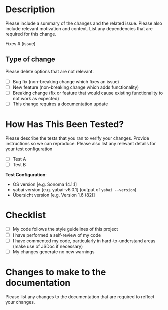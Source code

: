 # Description

Please include a summary of the changes and the related issue. Please also include relevant motivation and context. List any dependencies that are required for this change.

Fixes # (issue)

## Type of change

Please delete options that are not relevant.

- [ ] Bug fix (non-breaking change which fixes an issue)
- [ ] New feature (non-breaking change which adds functionality)
- [ ] Breaking change (fix or feature that would cause existing functionality to not work as expected)
- [ ] This change requires a documentation update

# How Has This Been Tested?

Please describe the tests that you ran to verify your changes. Provide instructions so we can reproduce. Please also list any relevant details for your test configuration

- [ ] Test A
- [ ] Test B

**Test Configuration**:

- OS version [e.g. Sonoma 14.1.1]
- yabai version [e.g. yabai-v6.0.1] (output of `yabai --version`)
- Übersicht version [e.g. Version 1.6 (82)]

# Checklist

- [ ] My code follows the style guidelines of this project
- [ ] I have performed a self-review of my code
- [ ] I have commented my code, particularly in hard-to-understand areas (make use of JSDoc if necessary)
- [ ] My changes generate no new warnings

# Changes to make to the documentation

Please list any changes to the documentation that are required to reflect your changes.

